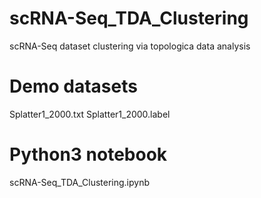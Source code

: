 # scRNA-Seq_TDA_Clustering
scRNA-Seq dataset clustering via topologica data analysis


# Demo datasets
Splatter1_2000.txt
Splatter1_2000.label


# Python3 notebook
scRNA-Seq_TDA_Clustering.ipynb
